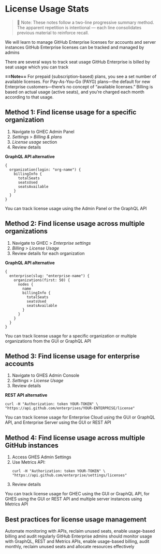 # License Usage Stats

> 📘 Note: These notes follow a two-line progressive summary method.  
> The apparent repetition is intentional — each line consolidates previous material to reinforce recall.

We will learn to manage GitHub Enterprise licenses for accounts and server instances
GitHub Enterprise licenses can be tracked and managed by admins

There are several ways to track seat usage
GitHub Enterprise is billed by seat usage which you can track

**==Note==**
For prepaid (subscription-based) plans, you see a set number of available licenses. For Pay-As-You-Go (PAYG) plans—the default for new Enterprise customers—there’s no concept of “available licenses.” Billing is based on actual usage (active seats), and you’re charged each month according to that usage.

## Method 1: Find license usage for a specific organization

1. Navigate to GHEC Admin Panel
2. *Settings* > *Billing & plans*
3. *License usage* section
4. Review details

**GraphQL API alternative**
```
{
  organization(login: "org-name") {
    billingInfo {
      totalSeats
      seatsUsed
      seatsAvailable
    }
  }
}
```

You can track license usage using the Admin Panel or the GraphQL API

## Method 2: Find license usage across multiple organizations

1. Navigate to GHEC > *Enterprise settings*
2. *Billing* > *License Usage*
3. Review details for each organization

**GraphQL API alternative**
```
{
  enterprise(slug: "enterprise-name") {
    organizations(first: 50) {
      nodes {
        name
        billingInfo {
          totalSeats
          seatsUsed
          seatsAvailable
        }
      }
    }
  }
}
```

You can track license usage for a specific organization or multiple organizations from the GUI or GraphQL API

## Method 3: Find license usage for enterprise accounts

1. Navigate to GHES Admin Console
2. *Settings* > *License Usage*
3. Review details

**REST API alternative**
```
curl -H "Authorization: token YOUR-TOKEN" \
"https://api.github.com/enterprises/YOUR-ENTERPRISE/license"
```

You can track license usage for Enterprise Cloud using the GUI or GraphQL API, and Enterprise Server using the GUI or REST API

## Method 4: Find license usage across multiple GitHub instances

1. Access GHES Admin Settings
2. Use Metrics API:
    ```
    curl -H "Authorization: token YOUR-TOKEN" \
    "https://api.github.com/enterprise/settings/licenses"
    ```
3. Review details

You can track license usage for GHEC using the GUI or GraphQL API, for GHES using the GUI or REST API and multiple server instances using Metrics API

## Best practices for license usage management

Automate monitoring with APIs, reclaim unused seats, enable usage-based billing and audit regularly
GitHub Enterprise admins should monitor usage with GraphQL, REST and Metrics APIs, enable usage-based billing, audit monthly, reclaim unused seats and allocate resources effectively
